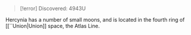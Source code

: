 


>[!error]
Discovered: 4943U

Hercynia has a number of small moons, and is located
in the fourth ring of [[``Union|Union]] space, the Atlas Line.
